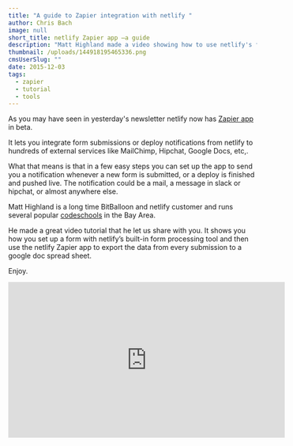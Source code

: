 ```yaml
---
title: "A guide to Zapier integration with netlify "
author: Chris Bach
image: null
short_title: netlify Zapier app –a guide
description: "Matt Highland made a video showing how to use netlify's form processing and Zapier to automate all formsubmissions into google docs."
thumbnail: /uploads/144918195465336.png
cmsUserSlug: ""
date: 2015-12-03
tags:
  - zapier
  - tutorial
  - tools
---
```


As you may have seen in yesterday's newsletter netlify now has [Zapier app](https://zapier.com/developer/invite/27442/6c1b6a3bbcf86c07c0a0f7dfe2d0327c/) in beta.

It lets you integrate form submissions or deploy notifications from netlify to hundreds of external services like MailChimp, Hipchat, Google Docs, etc,.

What that means is that in a few easy steps you can set up the app to send you a notification whenever a new form is submitted, or a deploy is finished and pushed live. The notification could be a mail, a message in slack or hipchat, or almost anywhere else.

<!-- excerpt -->

Matt Highland is a long time BitBalloon and netlify customer and runs several popular [codeschools](https://www.hackingtons.com/) in the Bay Area.

He made a great video tutorial that he let us share with you. It shows you how you set up a form with netlify’s built-in form processing tool and then use the netlify Zapier app to export the data from every submission to a google doc spread sheet.

Enjoy.

<iframe width="560" height="315" src="https://www.youtube.com/embed/vrrsH9DblSY" frameborder="0" allowfullscreen></iframe>
